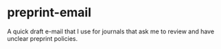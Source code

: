 # preprint-email
A quick draft e-mail that I use for journals that ask me to review and have unclear preprint policies.
